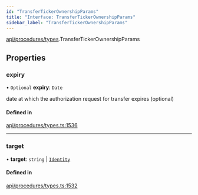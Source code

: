 ```yaml
---
id: "TransferTickerOwnershipParams"
title: "Interface: TransferTickerOwnershipParams"
sidebar_label: "TransferTickerOwnershipParams"
---
```


[api/procedures/types](../../../../../modules/API/Procedures/Types/Types.md).TransferTickerOwnershipParams

## Properties

### expiry

• `Optional` **expiry**: `Date`

date at which the authorization request for transfer expires (optional)

#### Defined in

[api/procedures/types.ts:1536](https://github.com/PolymeshAssociation/polymesh-sdk/blob/995f17653/src/api/procedures/types.ts#L1536)

___

### target

• **target**: `string` \| [`Identity`](../../../../../classes/API/Entities/Identity/Identity.md)

#### Defined in

[api/procedures/types.ts:1532](https://github.com/PolymeshAssociation/polymesh-sdk/blob/995f17653/src/api/procedures/types.ts#L1532)
